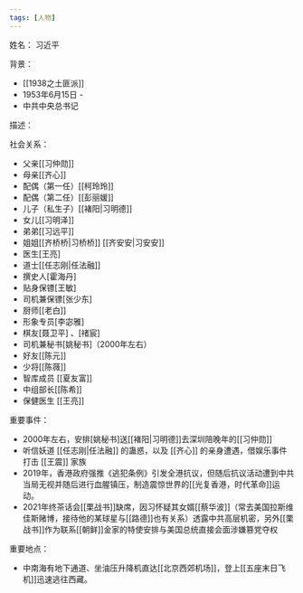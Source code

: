 ```yaml
---
tags: [人物]
---
```


姓名：
习近平

背景：
- [[1938之土匪派]]
- 1953年6月15日 -
- 中共中央总书记

描述：

社会关系：
- 父亲[[习仲勋]]
- 母亲[[齐心]]
- 配偶（第一任）[[柯玲玲]]
- 配偶（第二任）[[彭丽媛]]
- 儿子（私生子）[[褚阳|习明德]]
- 女儿[[习明泽]]
- 弟弟[[习远平]]
- 姐姐[[齐桥桥|习桥桥]] [[齐安安|习安安]]
- 医生[王亮]
- 道士[[任志刚|任法融]]
- 撰史人[霍海丹]
- 贴身保镖[王敏]
- 司机兼保镖[张少东]
- 厨师[[老白]]
- 形象专员[李宓雅]
- 棋友[聂卫平] 、[禇宸]
- 司机兼秘书[姚秘书]（2000年左右）
- 好友[[陈元]]
- 少将[[陈薇]]
- 智库成员 [[夏友富]]
- 中组部长[[陈希]]
- 保健医生 [[王亮]]

重要事件：
- 2000年左右，安排[姚秘书]送[[褚阳|习明德]]去深圳陪晚年的[[习仲勋]]
- 听信妖道 [[任志刚|任法融]] 的蛊惑，以及 [[齐心]] 的亲身遭遇，借娱乐事件打击 [[王震]] 家族
- 2019年，香港政府强推《逃犯条例》引发全港抗议，但随后抗议活动遭到中共当局无视并随后进行血腥镇压，制造震惊世界的[[光复香港，时代革命]]运动。
- 2021年终茶话会[[栗战书]]缺席，因习怀疑其女婿[[蔡华波]]（常去美国拉斯维佳斯赌博，接待他的某球星与[[路德]]也有关系）透露中共高层机密，另外[[栗战书]]作为联系[[朝鲜]]金家的特使安排与美国总统直接会面涉嫌篡党夺权

重要地点：
- 中南海有地下通道、坐油压升降机直达[[北京西郊机场]]，登上[[五座末日飞机]]迅速逃往西藏。
